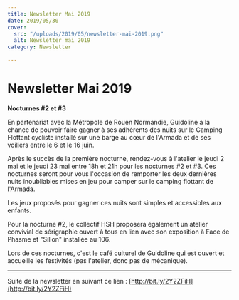 ```yaml
---
title: Newsletter Mai 2019
date: 2019/05/30
cover:
  src: "/uploads/2019/05/newsletter-mai-2019.png"
  alt: Newsletter mai 2019
category: Newsletter

---
```

# Newsletter Mai 2019

**Nocturnes #2 et #3**

En partenariat avec la Métropole de Rouen Normandie, Guidoline a la chance de pouvoir faire gagner à ses adhérents des nuits sur le Camping Flottant cycliste installé sur une barge au cœur de l'Armada et de ses voiliers entre le 6 et le 16 juin.

Après le succès de la première nocturne, rendez-vous à l'atelier le jeudi 2 mai et le jeudi 23 mai entre 18h et 21h pour les nocturnes #2 et #3. Ces nocturnes seront pour vous l'occasion de remporter les deux dernières nuits inoubliables mises en jeu pour camper sur le camping flottant de l'Armada.

Les jeux proposés pour gagner ces nuits sont simples et accessibles aux enfants.

Pour la nocturne #2, le collectif HSH proposera également un atelier convivial de sérigraphie ouvert à tous en lien avec son exposition à Face de Phasme et "Sillon" installée au 106.

Lors de ces nocturnes, c'est le café culturel de Guidoline qui est ouvert et accueille les festivités (pas l'atelier, donc pas de mécanique).

---

Suite de la newsletter en suivant ce lien : [http://bit.ly/2Y2ZFiH](http://bit.ly/2Y2ZFiH)
